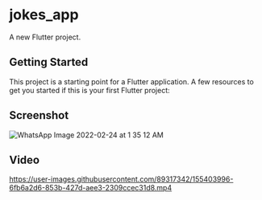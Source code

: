 # jokes_app

A new Flutter project.

## Getting Started
This project is a starting point for a Flutter application.
A few resources to get you started if this is your first Flutter project:

## Screenshot

![WhatsApp Image 2022-02-24 at 1 35 12 AM](https://user-images.githubusercontent.com/89317342/155403945-3d421151-fc30-4c23-92f8-ee3380c146d8.jpeg)

## Video

https://user-images.githubusercontent.com/89317342/155403996-6fb6a2d6-853b-427d-aee3-2309ccec31d8.mp4

